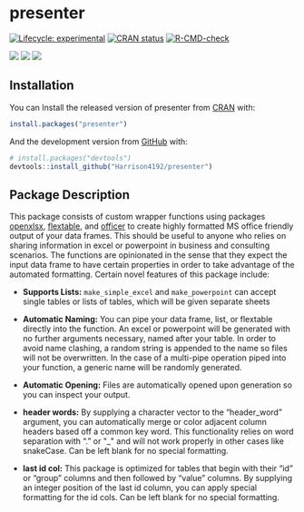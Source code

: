 
<!-- README.md is generated from README.Rmd. Please edit that file -->

# presenter

<!-- badges: start -->

[![Lifecycle:
experimental](https://img.shields.io/badge/lifecycle-experimental-orange.svg)](https://www.tidyverse.org/lifecycle/#experimental)
[![CRAN
status](https://www.r-pkg.org/badges/version/presenter)](https://CRAN.R-project.org/package=presenter)
[![R-CMD-check](https://github.com/Harrison4192/presenter/workflows/R-CMD-check/badge.svg)](https://github.com/Harrison4192/presenter/actions)

[![](http://cranlogs.r-pkg.org/badges/grand-total/presenter?color=blue)](https://cran.r-project.org/package=presenter)
[![](https://img.shields.io/github/languages/code-size/Harrison4192/presenter.svg)](https://github.com/Harrison4192/presenter)
[![](https://img.shields.io/github/last-commit/Harrison4192/presenter.svg)](https://github.com/Harrison4192/presenter/commits/main)
<!-- badges: end -->

## Installation

You can Install the released version of presenter from
[CRAN](https://CRAN.R-project.org) with:

``` r
install.packages("presenter")
```

And the development version from [GitHub](https://github.com/) with:

``` r
# install.packages("devtools")
devtools::install_github("Harrison4192/presenter")
```

## Package Description

This package consists of custom wrapper functions using packages
[openxlsx](https://ycphs.github.io/openxlsx/index.html),
[flextable](https://davidgohel.github.io/flextable/), and
[officer](https://davidgohel.github.io/officer/) to create highly
formatted MS office friendly output of your data frames. This should be
useful to anyone who relies on sharing information in excel or
powerpoint in business and consulting scenarios. The functions are
opinionated in the sense that they expect the input data frame to have
certain properties in order to take advantage of the automated
formatting. Certain novel features of this package include:

-   **Supports Lists:** `make_simple_excel` and `make_powerpoint` can
    accept single tables or lists of tables, which will be given
    separate sheets

-   **Automatic Naming:** You can pipe your data frame, list, or
    flextable directly into the function. An excel or powerpoint will be
    generated with no further arguments necessary, named after your
    table. In order to avoid name clashing, a random string is appended
    to the name so files will not be overwritten. In the case of a
    multi-pipe operation piped into your function, a generic name will
    be randomly generated.

-   **Automatic Opening:** Files are automatically opened upon
    generation so you can inspect your output.

-   **header words:** By supplying a character vector to the
    “header\_word” argument, you can automatically merge or color
    adjacent column headers based off a common key word. This
    functionality relies on word separation with “.” or "\_" and will
    not work properly in other cases like snakeCase. Can be left blank
    for no special formatting.

-   **last id col:** This package is optimized for tables that begin
    with their “id” or “group” columns and then followed by “value”
    columns. By supplying an integer position of the last id column, you
    can apply special formatting for the id cols. Can be left blank for
    no special formatting.
